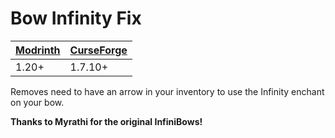 # Bow Infinity Fix

| [Modrinth][1] | [CurseForge][2] |
|---------------|-----------------|
| 1.20+         | 1.7.10+         |

Removes need to have an arrow in your inventory to use the Infinity enchant on your bow.

**Thanks to Myrathi for the original InfiniBows!**

[1]: https://modrinth.com/mod/bow-infinity-fix
[2]: https://www.curseforge.com/minecraft/mc-mods/bow-infinity-fix
